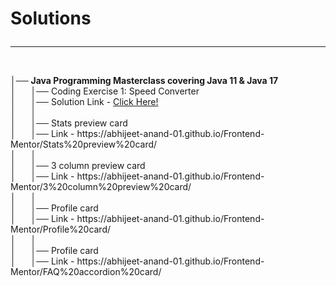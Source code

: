 <h1>Solutions<hr></h1><br>
│── <b>Java Programming Masterclass covering Java 11 & Java 17</b><br>
│ &nbsp&nbsp&nbsp&nbsp │── Coding Exercise 1: Speed Converter<br>
│ &nbsp&nbsp&nbsp&nbsp │── Solution Link - <a href="https://github.com/Abhijeet-Anand-01/Masterclass/blob/master/Java%20Programming%20Masterclass%20covering%20Java%2011%20%26%20Java%2017/Coding%20Exercise%201:%20Speed%20Converter.java">Click Here!</a><br>
│ &nbsp&nbsp&nbsp&nbsp │<br>
│ &nbsp&nbsp&nbsp&nbsp │── Stats preview card<br>
│ &nbsp&nbsp&nbsp&nbsp │── Link - https://abhijeet-anand-01.github.io/Frontend-Mentor/Stats%20preview%20card/<br>
│ &nbsp&nbsp&nbsp&nbsp │<br>
│ &nbsp&nbsp&nbsp&nbsp │── 3 column preview card<br>
│ &nbsp&nbsp&nbsp&nbsp │── Link - https://abhijeet-anand-01.github.io/Frontend-Mentor/3%20column%20preview%20card/<br>
│ &nbsp&nbsp&nbsp&nbsp │<br>
│ &nbsp&nbsp&nbsp&nbsp │── Profile card<br>
│ &nbsp&nbsp&nbsp&nbsp │── Link - https://abhijeet-anand-01.github.io/Frontend-Mentor/Profile%20card/<br>
│ &nbsp&nbsp&nbsp&nbsp │<br>
│ &nbsp&nbsp&nbsp&nbsp │── Profile card<br>
│ &nbsp&nbsp&nbsp&nbsp │── Link - https://abhijeet-anand-01.github.io/Frontend-Mentor/FAQ%20accordion%20card/<br>
